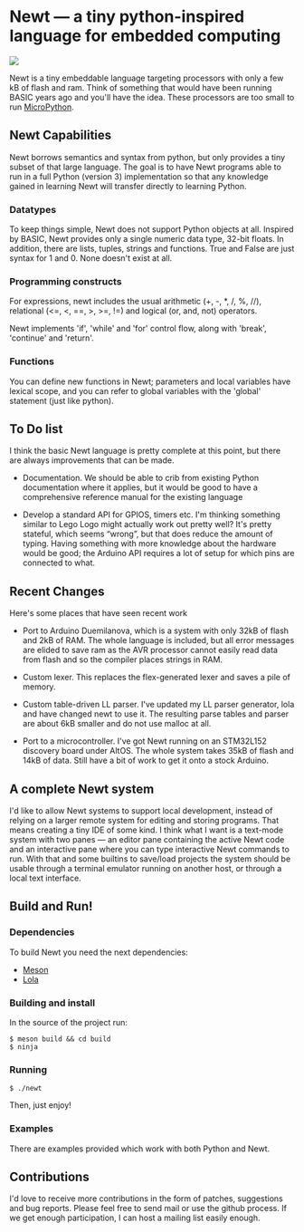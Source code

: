 # Newt — a tiny python-inspired language for embedded computing

![](https://i.imgur.com/C4MA4eN.gif)

Newt is a tiny embeddable language targeting processors with only a
few kB of flash and ram. Think of something that would have been
running BASIC years ago and you'll have the idea. These processors are
too small to run [MicroPython](https://micropython.org/).

## Newt Capabilities

Newt borrows semantics and syntax from python, but only provides a
tiny subset of that large language. The goal is to have Newt programs
able to run in a full Python (version 3) implementation so that any
knowledge gained in learning Newt will transfer directly to learning
Python.

### Datatypes

To keep things simple, Newt does not support Python objects at
all. Inspired by BASIC, Newt provides only a single numeric data
type, 32-bit floats. In addition, there are lists, tuples, strings and
functions. True and False are just syntax for 1 and 0. None doesn't
exist at all.

### Programming constructs

For expressions, newt includes the usual arithmetic (+, -, *, /, %,
//), relational (<=, <, ==, >, >=, !=) and logical (or, and, not)
operators.

Newt implements 'if', 'while' and 'for' control flow, along with
'break', 'continue' and 'return'.

### Functions

You can define new functions in Newt; parameters and local variables
have lexical scope, and you can refer to global variables with the
'global' statement (just like python).

## To Do list

I think the basic Newt language is pretty complete at this point, but
there are always improvements that can be made.

 * Documentation. We should be able to crib from existing Python
   documentation where it applies, but it would be good to have a
   comprehensive reference manual for the existing language

 * Develop a standard API for GPIOS, timers etc. I'm thinking
   something similar to Lego Logo might actually work out pretty well?
   It's pretty stateful, which seems “wrong”, but that does reduce the
   amount of typing. Having something with more knowledge about the
   hardware would be good; the Arduino API requires a lot of setup for
   which pins are connected to what.

## Recent Changes

Here's some places that have seen recent work

 * Port to Arduino Duemilanova, which is a system with only 32kB of
   flash and 2kB of RAM. The whole language is included, but all error
   messages are elided to save ram as the AVR processor cannot easily
   read data from flash and so the compiler places strings in RAM.

 * Custom lexer. This replaces the flex-generated lexer and saves a
   pile of memory.

 * Custom table-driven LL parser. I've updated my LL parser generator,
   lola and have changed newt to use it. The resulting parse tables
   and parser are about 6kB smaller and do not use malloc at all.

 * Port to a microcontroller. I've got Newt running on an STM32L152
   discovery board under AltOS. The whole system takes 35kB of flash
   and 14kB of data. Still have a bit of work to get it onto a stock
   Arduino.

## A complete Newt system

I'd like to allow Newt systems to support local development, instead
of relying on a larger remote system for editing and storing
programs. That means creating a tiny IDE of some kind. I think what I
want is a text-mode system with two panes — an editor pane containing
the active Newt code and an interactive pane where you can type
interactive Newt commands to run. With that and some builtins to
save/load projects the system should be usable through a terminal
emulator running on another host, or through a local text interface.

## Build and Run!

### Dependencies
To build Newt you need the next dependencies:

  * [Meson](https://mesonbuild.com/)
  * [Lola](https://keithp.com/cgit/lola.git/)

### Building and install
In the source of the project run:

```
$ meson build && cd build
$ ninja
```

### Running

```
$ ./newt
```
Then, just enjoy!

### Examples

There are examples provided which work with both Python and Newt.

## Contributions

I'd love to receive more contributions in the form of patches,
suggestions and bug reports. Please feel free to send mail or use the
github process. If we get enough participation, I can host a mailing
list easily enough.
